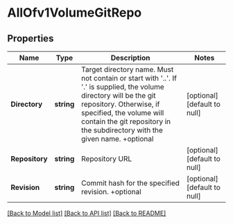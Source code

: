 # AllOfv1VolumeGitRepo

## Properties
Name | Type | Description | Notes
------------ | ------------- | ------------- | -------------
**Directory** | **string** | Target directory name. Must not contain or start with &#x27;..&#x27;.  If &#x27;.&#x27; is supplied, the volume directory will be the git repository.  Otherwise, if specified, the volume will contain the git repository in the subdirectory with the given name. +optional | [optional] [default to null]
**Repository** | **string** | Repository URL | [optional] [default to null]
**Revision** | **string** | Commit hash for the specified revision. +optional | [optional] [default to null]

[[Back to Model list]](../README.md#documentation-for-models) [[Back to API list]](../README.md#documentation-for-api-endpoints) [[Back to README]](../README.md)

